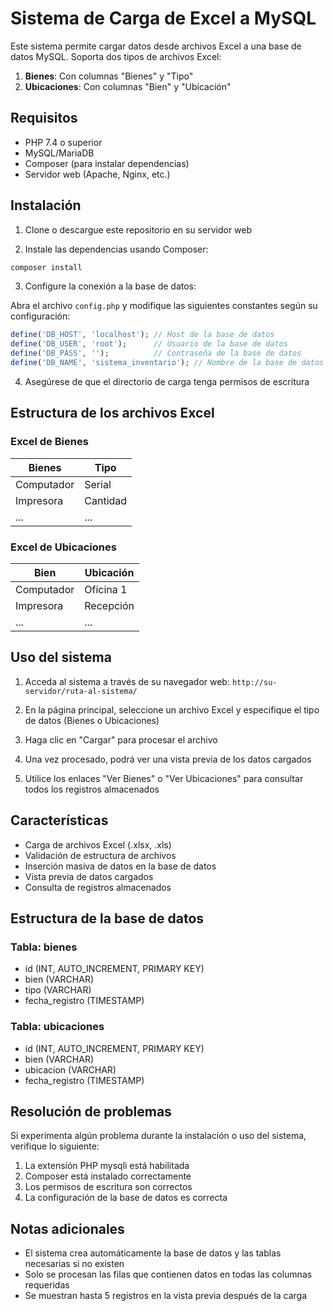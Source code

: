 # Sistema de Carga de Excel a MySQL

Este sistema permite cargar datos desde archivos Excel a una base de datos MySQL. Soporta dos tipos de archivos Excel:

1. **Bienes**: Con columnas "Bienes" y "Tipo"
2. **Ubicaciones**: Con columnas "Bien" y "Ubicación"

## Requisitos

- PHP 7.4 o superior
- MySQL/MariaDB
- Composer (para instalar dependencias)
- Servidor web (Apache, Nginx, etc.)

## Instalación

1. Clone o descargue este repositorio en su servidor web

2. Instale las dependencias usando Composer:

```bash
composer install
```

3. Configure la conexión a la base de datos:

Abra el archivo `config.php` y modifique las siguientes constantes según su configuración:

```php
define('DB_HOST', 'localhost'); // Host de la base de datos
define('DB_USER', 'root');      // Usuario de la base de datos
define('DB_PASS', '');          // Contraseña de la base de datos
define('DB_NAME', 'sistema_inventario'); // Nombre de la base de datos
```

4. Asegúrese de que el directorio de carga tenga permisos de escritura

## Estructura de los archivos Excel

### Excel de Bienes

| Bienes       | Tipo        |
|--------------|-------------|
| Computador   | Serial      |
| Impresora    | Cantidad    |
| ...          | ...         |

### Excel de Ubicaciones

| Bien         | Ubicación   |
|--------------|-------------|
| Computador   | Oficina 1   |
| Impresora    | Recepción   |
| ...          | ...         |

## Uso del sistema

1. Acceda al sistema a través de su navegador web: `http://su-servidor/ruta-al-sistema/`

2. En la página principal, seleccione un archivo Excel y especifique el tipo de datos (Bienes o Ubicaciones)

3. Haga clic en "Cargar" para procesar el archivo

4. Una vez procesado, podrá ver una vista previa de los datos cargados

5. Utilice los enlaces "Ver Bienes" o "Ver Ubicaciones" para consultar todos los registros almacenados

## Características

- Carga de archivos Excel (.xlsx, .xls)
- Validación de estructura de archivos
- Inserción masiva de datos en la base de datos
- Vista previa de datos cargados
- Consulta de registros almacenados

## Estructura de la base de datos

### Tabla: bienes

- id (INT, AUTO_INCREMENT, PRIMARY KEY)
- bien (VARCHAR)
- tipo (VARCHAR)
- fecha_registro (TIMESTAMP)

### Tabla: ubicaciones

- id (INT, AUTO_INCREMENT, PRIMARY KEY)
- bien (VARCHAR)
- ubicacion (VARCHAR)
- fecha_registro (TIMESTAMP)

## Resolución de problemas

Si experimenta algún problema durante la instalación o uso del sistema, verifique lo siguiente:

1. La extensión PHP mysqli está habilitada
2. Composer está instalado correctamente
3. Los permisos de escritura son correctos
4. La configuración de la base de datos es correcta

## Notas adicionales

- El sistema crea automáticamente la base de datos y las tablas necesarias si no existen
- Solo se procesan las filas que contienen datos en todas las columnas requeridas
- Se muestran hasta 5 registros en la vista previa después de la carga
